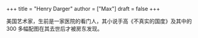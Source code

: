 +++
title = "Henry Darger"
author = ["Max"]
draft = false
+++

美国艺术家，生前是一家医院的看门人，其小说手高《不真实的国度》及其中的 300 多幅配图在其去世后才被房东发现。
